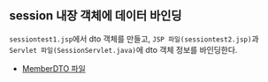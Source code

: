 ## session 내장 객체에 데이터 바인딩
 `sessiontest1.jsp`에서 dto 객체를 만들고, `JSP 파일(sessiontest2.jsp)`과 `Servlet 파일(SessionServlet.java)`에 dto 객체 정보를 바인딩한다.
- [MemberDTO 파일](https://github.com/suebin/TIL/blob/master/08_jsp/day_01/test/login_and_logout/dto/MemberDTO.java)


